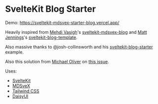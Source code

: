 # SvelteKit Blog Starter

Demo: https://sveltekit-mdsvex-starter-blog.vercel.app/

Heavily inspired from [Mehdi Vasigh]'s [sveltekit-mdsvex-blog] and
[Matt Jennings]'s [sveltekit-blog-template].

Also massive thanks to @josh-collinsworth and his
[sveltekit-blog-starter] example.

Also this solution from [Michael Oliver] on [this issue].

Uses:

- [SvelteKit]
- [MDSveX]
- [Tailwind CSS]
- [DaisyUI]

<!-- Links -->

[mehdi vasigh]: https://github.com/mvasigh
[sveltekit-mdsvex-blog]:
  https://github.com/mvasigh/sveltekit-mdsvex-blog
[matt jennings]: https://github.com/mattjennings
[sveltekit-blog-template]:
  https://github.com/mattjennings/sveltekit-blog-template
[michael oliver]: https://github.com/michael0liver
[this issue]: https://github.com/pngwn/MDsveX/issues/294
[sveltekit]: https://kit.svelte.dev/
[mdsvex]: https://mdsvex.com/
[tailwind css]: https://tailwindcss.com/
[daisyui]: https://daisyui.com/
[sveltekit-blog-starter]:
  https://github.com/josh-collinsworth/sveltekit-blog-starter
